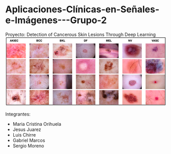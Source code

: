 # Aplicaciones-Clínicas-en-Señales-e-Imágenes---Grupo-2
Proyecto: Detection of Cancerous Skin Lesions Through Deep Learning
!['Dataset HAM10000'](Images/Samples-of-the-seven-types-of-diseases-included-in-the-HAM-10000-dataset.png)

Integrantes:
- Maria Cristina Orihuela
- Jesus Juarez
- Luis Chirre
- Gabriel Marcos
- Sergio Moreno
